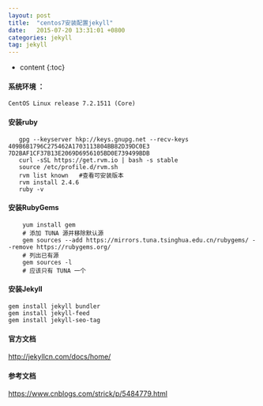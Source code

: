 ```yaml
---
layout: post
title:  "centos7安装配置jekyll"
date:   2015-07-20 13:31:01 +0800
categories: jekyll
tag: jekyll
---
```


* content
{:toc}


#### 系统环境 ：
    CentOS Linux release 7.2.1511 (Core)

#### 安装ruby
    
 ```
    gpg --keyserver hkp://keys.gnupg.net --recv-keys 409B6B1796C275462A1703113804BB82D39DC0E3 7D2BAF1CF37B13E2069D6956105BD0E739499BDB
    curl -sSL https://get.rvm.io | bash -s stable
    source /etc/profile.d/rvm.sh
    rvm list known   #查看可安装版本
    rvm install 2.4.6
    ruby -v
```

#### 安装RubyGems
```
    yum install gem
    # 添加 TUNA 源并移除默认源
    gem sources --add https://mirrors.tuna.tsinghua.edu.cn/rubygems/ --remove https://rubygems.org/
    # 列出已有源
    gem sources -l
    # 应该只有 TUNA 一个
```

#### 安装Jekyll

```
gem install jekyll bundler
gem install jekyll-feed
gem install jekyll-seo-tag
```
 
#### 官方文档
http://jekyllcn.com/docs/home/

#### 参考文档
https://www.cnblogs.com/strick/p/5484779.html